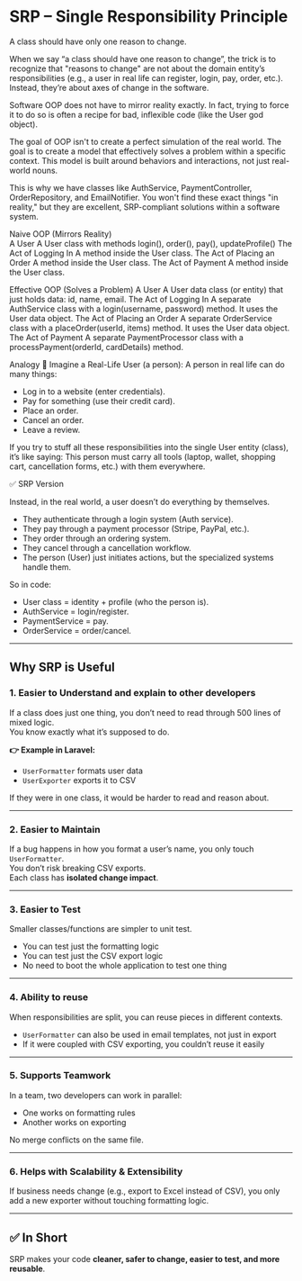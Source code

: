 # SRP – Single Responsibility Principle

A class should have only one reason to change.


When we say “a class should have one reason to change”, the trick is to recognize that "reasons to change" are not about the domain entity’s responsibilities (e.g., a user in real life can register, login, pay, order, etc.). Instead, they’re about axes of change in the software.

Software OOP does not have to mirror reality exactly. In fact, trying to force it to do so is often a recipe for bad, inflexible code (like the User god object).

The goal of OOP isn't to create a perfect simulation of the real world. The goal is to create a model that effectively solves a problem within a specific context. This model is built around behaviors and interactions, not just real-world nouns.

This is why we have classes like AuthService, PaymentController, OrderRepository, and EmailNotifier. You won't find these exact things "in reality," but they are excellent, SRP-compliant solutions within a software system.


Naive OOP (Mirrors Reality)	 
A User	A User class with methods login(), order(), pay(), updateProfile()
The Act of Logging In	A method inside the User class.
The Act of Placing an Order	A method inside the User class.
The Act of Payment	A method inside the User class.


Effective OOP (Solves a Problem)
A User A User data class (or entity) that just holds data: id, name, email.
The Act of Logging In   A separate AuthService class with a login(username, password) method. It uses the User data object.
The Act of Placing an Order  A separate OrderService class with a placeOrder(userId, items) method. It uses the User data object.
The Act of Payment A separate PaymentProcessor class with a processPayment(orderId, cardDetails) method.


Analogy
👤 Imagine a Real-Life User (a person): A person in real life can do many things:

- Log in to a website (enter credentials).
- Pay for something (use their credit card).
- Place an order.
- Cancel an order.
- Leave a review.

If you try to stuff all these responsibilities into the single User entity (class), it’s like saying: This person must carry all tools (laptop, wallet, shopping cart, cancellation forms, etc.) with them everywhere.

✅ SRP Version

Instead, in the real world, a user doesn’t do everything by themselves.
- They authenticate through a login system (Auth service).
- They pay through a payment processor (Stripe, PayPal, etc.).
- They order through an ordering system.
- They cancel through a cancellation workflow.
- The person (User) just initiates actions, but the specialized systems handle them.

So in code:
- User class = identity + profile (who the person is).
- AuthService = login/register.
- PaymentService = pay.
- OrderService = order/cancel.



---

## Why SRP is Useful

### 1. Easier to Understand and explain to other developers
If a class does just one thing, you don’t need to read through 500 lines of mixed logic.  
You know exactly what it’s supposed to do.

**👉 Example in Laravel:**
- `UserFormatter` formats user data  
- `UserExporter` exports it to CSV  

If they were in one class, it would be harder to read and reason about.

---

### 2. Easier to Maintain
If a bug happens in how you format a user’s name, you only touch `UserFormatter`.  
You don’t risk breaking CSV exports.  
Each class has **isolated change impact**.

---

### 3. Easier to Test
Smaller classes/functions are simpler to unit test.  

- You can test just the formatting logic  
- You can test just the CSV export logic  
- No need to boot the whole application to test one thing  

---

### 4. Ability to reuse
When responsibilities are split, you can reuse pieces in different contexts.  

- `UserFormatter` can also be used in email templates, not just in export  
- If it were coupled with CSV exporting, you couldn’t reuse it easily  

---

### 5. Supports Teamwork
In a team, two developers can work in parallel:  

- One works on formatting rules  
- Another works on exporting  

No merge conflicts on the same file.

---

### 6. Helps with Scalability & Extensibility
If business needs change (e.g., export to Excel instead of CSV), you only add a new exporter without touching formatting logic.

---

## ✅ In Short
SRP makes your code **cleaner, safer to change, easier to test, and more reusable**.
